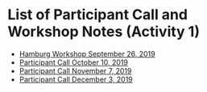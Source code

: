 # List of Participant Call and Workshop Notes (Activity 1)

- [Hamburg Workshop September 26, 2019](./AQMEII4_WorkshopNotes_20190926.pdf)
- [Participant Call October 10, 2019](./AQMEII4_Activity1_ParticipantCallNotes_20191010.pdf)
- [Participant Call November 7, 2019](./AQMEII4_Activity1_ParticipantCallNotes_20191107.pdf)
- [Participant Call December 3, 2019](./AQMEII4_Activity1_ParticipantCallNotes_20191203.pdf)

